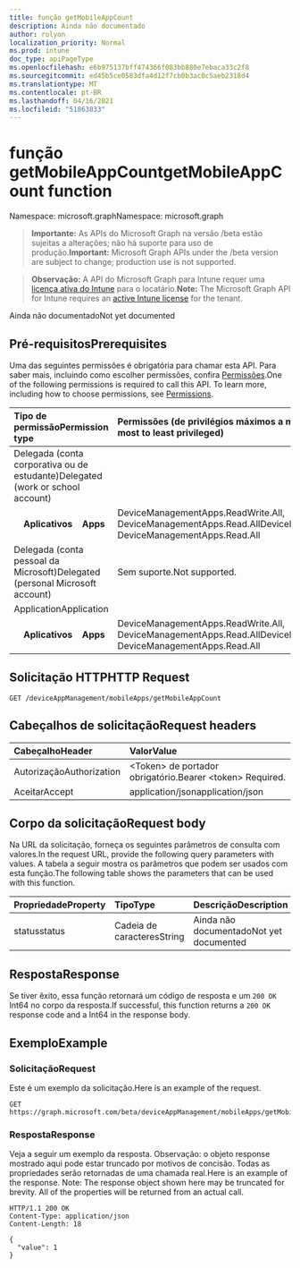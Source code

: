 ```yaml
---
title: função getMobileAppCount
description: Ainda não documentado
author: rolyon
localization_priority: Normal
ms.prod: intune
doc_type: apiPageType
ms.openlocfilehash: e6b975137bff474366f083bb880e7ebaca33c2f8
ms.sourcegitcommit: ed45b5ce0583dfa4d12f7cb0b3ac0c5aeb2318d4
ms.translationtype: MT
ms.contentlocale: pt-BR
ms.lasthandoff: 04/16/2021
ms.locfileid: "51863833"
---
```

# <a name="getmobileappcount-function"></a><span data-ttu-id="9f8c3-103">função getMobileAppCount</span><span class="sxs-lookup"><span data-stu-id="9f8c3-103">getMobileAppCount function</span></span>

<span data-ttu-id="9f8c3-104">Namespace: microsoft.graph</span><span class="sxs-lookup"><span data-stu-id="9f8c3-104">Namespace: microsoft.graph</span></span>

> <span data-ttu-id="9f8c3-105">**Importante:** As APIs do Microsoft Graph na versão /beta estão sujeitas a alterações; não há suporte para uso de produção.</span><span class="sxs-lookup"><span data-stu-id="9f8c3-105">**Important:** Microsoft Graph APIs under the /beta version are subject to change; production use is not supported.</span></span>

> <span data-ttu-id="9f8c3-106">**Observação:** A API do Microsoft Graph para Intune requer uma [licença ativa do Intune](https://go.microsoft.com/fwlink/?linkid=839381) para o locatário.</span><span class="sxs-lookup"><span data-stu-id="9f8c3-106">**Note:** The Microsoft Graph API for Intune requires an [active Intune license](https://go.microsoft.com/fwlink/?linkid=839381) for the tenant.</span></span>

<span data-ttu-id="9f8c3-107">Ainda não documentado</span><span class="sxs-lookup"><span data-stu-id="9f8c3-107">Not yet documented</span></span>

## <a name="prerequisites"></a><span data-ttu-id="9f8c3-108">Pré-requisitos</span><span class="sxs-lookup"><span data-stu-id="9f8c3-108">Prerequisites</span></span>
<span data-ttu-id="9f8c3-p101">Uma das seguintes permissões é obrigatória para chamar esta API. Para saber mais, incluindo como escolher permissões, confira [Permissões](/graph/permissions-reference).</span><span class="sxs-lookup"><span data-stu-id="9f8c3-p101">One of the following permissions is required to call this API. To learn more, including how to choose permissions, see [Permissions](/graph/permissions-reference).</span></span>

|<span data-ttu-id="9f8c3-111">Tipo de permissão</span><span class="sxs-lookup"><span data-stu-id="9f8c3-111">Permission type</span></span>|<span data-ttu-id="9f8c3-112">Permissões (de privilégios máximos a mínimos)</span><span class="sxs-lookup"><span data-stu-id="9f8c3-112">Permissions (from most to least privileged)</span></span>|
|:---|:---|
|<span data-ttu-id="9f8c3-113">Delegada (conta corporativa ou de estudante)</span><span class="sxs-lookup"><span data-stu-id="9f8c3-113">Delegated (work or school account)</span></span>||
| <span data-ttu-id="9f8c3-114">&nbsp; &nbsp; **Aplicativos**</span><span class="sxs-lookup"><span data-stu-id="9f8c3-114">&nbsp; &nbsp; **Apps**</span></span> | <span data-ttu-id="9f8c3-115">DeviceManagementApps.ReadWrite.All, DeviceManagementApps.Read.All</span><span class="sxs-lookup"><span data-stu-id="9f8c3-115">DeviceManagementApps.ReadWrite.All, DeviceManagementApps.Read.All</span></span>|
|<span data-ttu-id="9f8c3-116">Delegada (conta pessoal da Microsoft)</span><span class="sxs-lookup"><span data-stu-id="9f8c3-116">Delegated (personal Microsoft account)</span></span>|<span data-ttu-id="9f8c3-117">Sem suporte.</span><span class="sxs-lookup"><span data-stu-id="9f8c3-117">Not supported.</span></span>|
|<span data-ttu-id="9f8c3-118">Application</span><span class="sxs-lookup"><span data-stu-id="9f8c3-118">Application</span></span>||
| <span data-ttu-id="9f8c3-119">&nbsp; &nbsp; **Aplicativos**</span><span class="sxs-lookup"><span data-stu-id="9f8c3-119">&nbsp; &nbsp; **Apps**</span></span> | <span data-ttu-id="9f8c3-120">DeviceManagementApps.ReadWrite.All, DeviceManagementApps.Read.All</span><span class="sxs-lookup"><span data-stu-id="9f8c3-120">DeviceManagementApps.ReadWrite.All, DeviceManagementApps.Read.All</span></span>|

## <a name="http-request"></a><span data-ttu-id="9f8c3-121">Solicitação HTTP</span><span class="sxs-lookup"><span data-stu-id="9f8c3-121">HTTP Request</span></span>
<!-- {
  "blockType": "ignored"
}
-->
``` http
GET /deviceAppManagement/mobileApps/getMobileAppCount
```

## <a name="request-headers"></a><span data-ttu-id="9f8c3-122">Cabeçalhos de solicitação</span><span class="sxs-lookup"><span data-stu-id="9f8c3-122">Request headers</span></span>
|<span data-ttu-id="9f8c3-123">Cabeçalho</span><span class="sxs-lookup"><span data-stu-id="9f8c3-123">Header</span></span>|<span data-ttu-id="9f8c3-124">Valor</span><span class="sxs-lookup"><span data-stu-id="9f8c3-124">Value</span></span>|
|:---|:---|
|<span data-ttu-id="9f8c3-125">Autorização</span><span class="sxs-lookup"><span data-stu-id="9f8c3-125">Authorization</span></span>|<span data-ttu-id="9f8c3-126">&lt;Token&gt; de portador obrigatório.</span><span class="sxs-lookup"><span data-stu-id="9f8c3-126">Bearer &lt;token&gt; Required.</span></span>|
|<span data-ttu-id="9f8c3-127">Aceitar</span><span class="sxs-lookup"><span data-stu-id="9f8c3-127">Accept</span></span>|<span data-ttu-id="9f8c3-128">application/json</span><span class="sxs-lookup"><span data-stu-id="9f8c3-128">application/json</span></span>|

## <a name="request-body"></a><span data-ttu-id="9f8c3-129">Corpo da solicitação</span><span class="sxs-lookup"><span data-stu-id="9f8c3-129">Request body</span></span>
<span data-ttu-id="9f8c3-130">Na URL da solicitação, forneça os seguintes parâmetros de consulta com valores.</span><span class="sxs-lookup"><span data-stu-id="9f8c3-130">In the request URL, provide the following query parameters with values.</span></span>
<span data-ttu-id="9f8c3-131">A tabela a seguir mostra os parâmetros que podem ser usados com esta função.</span><span class="sxs-lookup"><span data-stu-id="9f8c3-131">The following table shows the parameters that can be used with this function.</span></span>

|<span data-ttu-id="9f8c3-132">Propriedade</span><span class="sxs-lookup"><span data-stu-id="9f8c3-132">Property</span></span>|<span data-ttu-id="9f8c3-133">Tipo</span><span class="sxs-lookup"><span data-stu-id="9f8c3-133">Type</span></span>|<span data-ttu-id="9f8c3-134">Descrição</span><span class="sxs-lookup"><span data-stu-id="9f8c3-134">Description</span></span>|
|:---|:---|:---|
|<span data-ttu-id="9f8c3-135">status</span><span class="sxs-lookup"><span data-stu-id="9f8c3-135">status</span></span>|<span data-ttu-id="9f8c3-136">Cadeia de caracteres</span><span class="sxs-lookup"><span data-stu-id="9f8c3-136">String</span></span>|<span data-ttu-id="9f8c3-137">Ainda não documentado</span><span class="sxs-lookup"><span data-stu-id="9f8c3-137">Not yet documented</span></span>|



## <a name="response"></a><span data-ttu-id="9f8c3-138">Resposta</span><span class="sxs-lookup"><span data-stu-id="9f8c3-138">Response</span></span>
<span data-ttu-id="9f8c3-139">Se tiver êxito, essa função retornará um código de resposta e um `200 OK` Int64 no corpo da resposta.</span><span class="sxs-lookup"><span data-stu-id="9f8c3-139">If successful, this function returns a `200 OK` response code and a Int64 in the response body.</span></span>

## <a name="example"></a><span data-ttu-id="9f8c3-140">Exemplo</span><span class="sxs-lookup"><span data-stu-id="9f8c3-140">Example</span></span>

### <a name="request"></a><span data-ttu-id="9f8c3-141">Solicitação</span><span class="sxs-lookup"><span data-stu-id="9f8c3-141">Request</span></span>
<span data-ttu-id="9f8c3-142">Este é um exemplo da solicitação.</span><span class="sxs-lookup"><span data-stu-id="9f8c3-142">Here is an example of the request.</span></span>
``` http
GET https://graph.microsoft.com/beta/deviceAppManagement/mobileApps/getMobileAppCount(status='parameterValue')
```

### <a name="response"></a><span data-ttu-id="9f8c3-143">Resposta</span><span class="sxs-lookup"><span data-stu-id="9f8c3-143">Response</span></span>
<span data-ttu-id="9f8c3-p103">Veja a seguir um exemplo da resposta. Observação: o objeto response mostrado aqui pode estar truncado por motivos de concisão. Todas as propriedades serão retornadas de uma chamada real.</span><span class="sxs-lookup"><span data-stu-id="9f8c3-p103">Here is an example of the response. Note: The response object shown here may be truncated for brevity. All of the properties will be returned from an actual call.</span></span>
``` http
HTTP/1.1 200 OK
Content-Type: application/json
Content-Length: 18

{
  "value": 1
}
```







